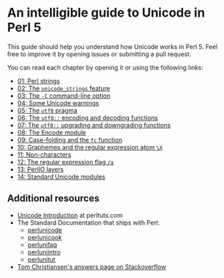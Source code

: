 # An intelligible guide to Unicode in Perl 5

This guide should help you understand how Unicode works in Perl 5. Feel free
to improve it by opening issues or submitting a pull request.

You can read each chapter by opening it or using the following links:

* [01: Perl strings](01-Perl-strings.mkdn)
* [02: The `unicode_strings` feature](02-unicode_strings.mkdn)
* [03: The `-C` command-line option](03-dash-C-CLI.mkdn)
* [04: Some Unicode warnings](04-Unicode-warnings.mkdn)
* [05: The `utf8` pragma](05-utf8-pragma.mkdn)
* [06: The `utf8::` encoding and decoding functions](06-encoding-decoding-functions.mkdn)
* [07: The `utf8::` upgrading and downgrading functions](07-upgrading-downgrading-functions.mkdn)
* [08: The Encode module](08-Encode-module.mkdn)
* [09: Case-folding and the `fc` function](09-Case-folding.mkdn)
* [10: Graphemes and the regular expression atom `\X`](10-Graphemes.mkdn)
* [11: Non-characters](11-Non-characters.mkdn)
* [12: The regular expression flag `/a`](12-regular-expression-flag-a.mkdn)
* [13: PerlIO layers](13-perlio-layers.mkdn)
* [14: Standard Unicode modules](14-unicode-modules.mkdn)

## Additional resources

* [Unicode Introduction](http://dev.perltuts.com/tutorials/unicode-introduction) at perltuts.com
* The Standard Documentation that ships with Perl:
    * [perlunicode](https://metacpan.org/pod/distribution/perl/pod/perlunicode.pod)
    * [perlunicook](https://metacpan.org/pod/distribution/perl/pod/perlunicook.pod)
    * [perlunifaq](https://metacpan.org/pod/distribution/perl/pod/perlunifaq.pod)
    * [perluniintro](https://metacpan.org/pod/distribution/perl/pod/perluniintro.pod)
    * [perlunitut](https://metacpan.org/pod/distribution/perl/pod/perlunitut.pod)
* [Tom Christiansen's answers page on Stackoverflow](http://stackoverflow.com/users/471272/tchrist?tab=answers)
